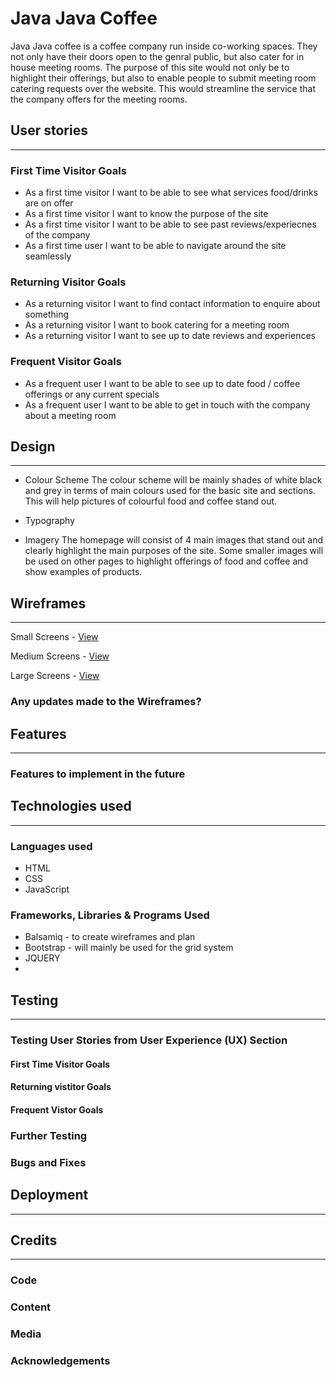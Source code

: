# Java Java Coffee

Java Java coffee is a coffee company run inside co-working spaces. They not only have their doors open to the genral public, but also cater for in house meeting rooms. 
The purpose of this site would not only be to highlight their offerings, but also to enable people to submit meeting room catering requests over the website. 
This would streamline the service that the company offers for the meeting rooms. 


## User stories
---

### First Time Visitor Goals
- As a first time visitor I want to be able to see what services food/drinks are on offer
- As a first time visitor I want to know the purpose of the site
- As a first time visitor I want to be able to see past reviews/experiecnes of the company 
- As a first time user I want to be able to navigate around the site seamlessly 
 

### Returning Visitor Goals
- As a returning visitor I want to find contact information to enquire about something
- As a returning visitor I want to book catering for a meeting room
- As a returning visitor I want to see up to date reviews and experiences   

### Frequent Visitor Goals
- As a frequent user I want to be able to see up to date food / coffee offerings or any current specials
- As a frequent user I want to be able to get in touch with the company about a meeting room

## Design 
---

* Colour Scheme
  The colour scheme will be mainly shades of white black and grey in terms of main colours used for the basic site and sections. This will help pictures of colourful food and coffee stand out.

* Typography
   

* Imagery
  The homepage will consist of 4 main images that stand out and clearly highlight the main purposes of the site. 
  Some smaller images will be used on other pages to highlight offerings of food and coffee and show examples of products.  

## Wireframes 
---

Small Screens - [View](assets/wireframes/sm-screen-coffee.pdf)

Medium Screens - [View](assets/wireframes/med-screen-coffee.pdf)

Large Screens - [View](assets/wireframes/lrg-screen-coffee.pdf)

### Any updates made to the Wireframes?

## Features 
---
### Features to implement in the future

## Technologies used
----
### Languages used
- HTML
- CSS
- JavaScript

### Frameworks, Libraries & Programs Used
- Balsamiq - to create wireframes and plan
- Bootstrap - will mainly be used for the grid system
- JQUERY
- 

## Testing
---

### Testing User Stories from User Experience (UX) Section

#### First Time Visitor Goals

#### Returning vistitor Goals

#### Frequent Vistor Goals

### Further Testing

### Bugs and Fixes 

## Deployment
---

## Credits
---

### Code 

### Content

### Media 

### Acknowledgements